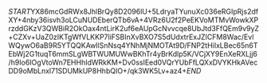 $START$YX86mcGdRWx8JhlBrQy8D2096lU+5LdryaTYunuXc036eRGIpRjs2dfXY+4nby36isvh3oLCuNUDEberQTb6vA+4VRz6U2f2PeEKVoMTMvWowkXPrzddGKzV3QWBiR2OkOax4ntLirK2uf6eAUpGcNvvcqe8UbJtd3FfQEm9v9yZ+CZXv+UaZ0zIKTgWfVLKKP7liFSBInXvBXO7S5dUdxtrExJZICFM8Wac/EvlWQywO6aB9R5YTQQKAwIlSnNsq4YNhMjNMOTAt9D/FNP2tHiIxLBec65n6TEbWj2G1tuqT6mmSLgWBTWUMUWwBKhTr4yBrKdlp5K/VCjXY9EnXeRXLjj6/h9Io6IOgVtoWn7EHHhIdWRkKM+Dv0ssIEed0VQrYUbFfLQXxDVYKHkAVecDD9oMbLnxl71SDUMkUP8HhbQIO+/qk3WK5Lv+az4+$END$
